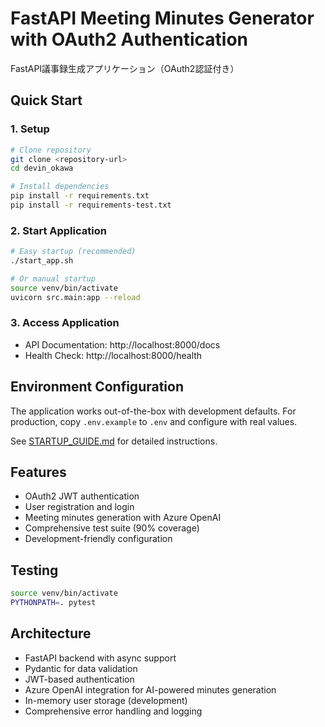 # FastAPI Meeting Minutes Generator with OAuth2 Authentication

FastAPI議事録生成アプリケーション（OAuth2認証付き）

## Quick Start

### 1. Setup
```bash
# Clone repository
git clone <repository-url>
cd devin_okawa

# Install dependencies
pip install -r requirements.txt
pip install -r requirements-test.txt
```

### 2. Start Application
```bash
# Easy startup (recommended)
./start_app.sh

# Or manual startup
source venv/bin/activate
uvicorn src.main:app --reload
```

### 3. Access Application
- API Documentation: http://localhost:8000/docs
- Health Check: http://localhost:8000/health

## Environment Configuration
The application works out-of-the-box with development defaults. For production, copy `.env.example` to `.env` and configure with real values.

See [STARTUP_GUIDE.md](STARTUP_GUIDE.md) for detailed instructions.

## Features
- OAuth2 JWT authentication
- User registration and login
- Meeting minutes generation with Azure OpenAI
- Comprehensive test suite (90% coverage)
- Development-friendly configuration

## Testing
```bash
source venv/bin/activate
PYTHONPATH=. pytest
```

## Architecture
- FastAPI backend with async support
- Pydantic for data validation
- JWT-based authentication
- Azure OpenAI integration for AI-powered minutes generation
- In-memory user storage (development)
- Comprehensive error handling and logging
